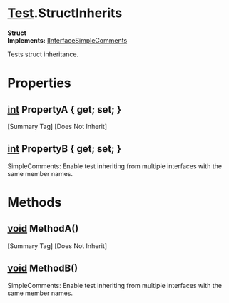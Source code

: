 # [Test](TableOfContents.Test.md).StructInherits

**Struct**  
**Implements:** [IInterfaceSimpleComments](Test.IInterfaceSimpleComments.md)  

Tests struct inheritance.  

# Properties

## [int](https://docs.microsoft.com/en-us/dotnet/api/system.int32) PropertyA { get; set; }

[Summary Tag] [Does Not Inherit]  

## [int](https://docs.microsoft.com/en-us/dotnet/api/system.int32) PropertyB { get; set; }

SimpleComments: Enable test inheriting from multiple interfaces with the same member names.  

# Methods

## [void](https://docs.microsoft.com/en-us/dotnet/api/system.void) MethodA()

[Summary Tag] [Does Not Inherit]  

## [void](https://docs.microsoft.com/en-us/dotnet/api/system.void) MethodB()

SimpleComments: Enable test inheriting from multiple interfaces with the same member names.  


